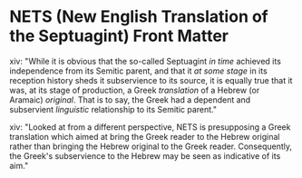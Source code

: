 # NETS (New English Translation of the Septuagint) Front Matter

xiv: "While it is obvious that the so-called Septuagint _in time_ achieved its independence from its Semitic parent, and that it _at some stage_ in its reception history sheds it subservience to its source, it is equally true that it was, at its stage of production, a Greek _translation_ of a Hebrew (or Aramaic) _original_. That is to say, the Greek had a dependent and subservient _linguistic_ relationship to its Semitic parent."

xiv: "Looked at from a different perspective, NETS is presupposing a Greek translation which aimed at bring the Greek reader to the Hebrew original rather than bringing the Hebrew original to the Greek reader. Consequently, the Greek's subservience to the Hebrew may be seen as indicative of its aim."
